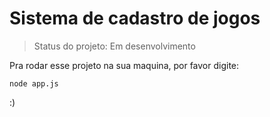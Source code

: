 <h1>Sistema de cadastro de jogos</h1>

>Status do projeto: Em desenvolvimento

Pra rodar esse projeto na sua maquina, por favor digite:

```
node app.js
```

:)